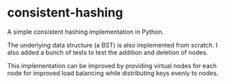 # consistent-hashing
A simple consistent hashing implementation in Python.

The underlying data structure (a BST) is also implemented from scratch.
I also added a bunch of tests to test the addition and deletion of nodes.

This implementation can be improved by providing virtual nodes for each node for improved load balancing
while distributing keys evenly to nodes.
